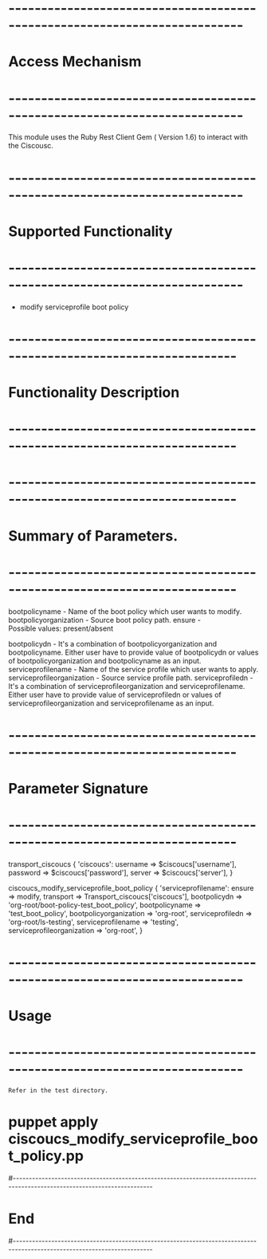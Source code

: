 # --------------------------------------------------------------------------
# Access Mechanism 
# --------------------------------------------------------------------------
 
This module uses the  Ruby Rest Client Gem ( Version 1.6) to interact with the Ciscousc.
 
# --------------------------------------------------------------------------
#  Supported Functionality
# --------------------------------------------------------------------------

- modify serviceprofile boot policy

# -------------------------------------------------------------------------
# Functionality Description
# -------------------------------------------------------------------------
       
     
	 
# -------------------------------------------------------------------------
# Summary of Parameters.
# -------------------------------------------------------------------------
   bootpolicyname - Name of the boot policy which user wants to modify.
   bootpolicyorganization - Source boot policy path.
   ensure -   
       Possible values: present/absent 
   
   bootpolicydn - It's a combination of bootpolicyorganization and bootpolicyname. Either user have to provide value of bootpolicydn or values of bootpolicyorganization and bootpolicyname  as an input.
   serviceprofilename -  Name of the service profile which user wants to apply.
   serviceprofileorganization - Source service profile path.
   serviceprofiledn - It's a combination of serviceprofileorganization and serviceprofilename. Either user have to provide value of serviceprofiledn or values of serviceprofileorganization and serviceprofilename as an input.
 
# -------------------------------------------------------------------------
# Parameter Signature 
# -------------------------------------------------------------------------
 
transport_ciscoucs { 'ciscoucs':
  username => $ciscoucs['username'],
  password => $ciscoucs['password'],
  server   => $ciscoucs['server'],
}

ciscoucs_modify_serviceprofile_boot_policy { 'serviceprofilename':
   ensure    => modify,
   transport  => Transport_ciscoucs['ciscoucs'],
   bootpolicydn => 'org-root/boot-policy-test_boot_policy',
   bootpolicyname => 'test_boot_policy',
   bootpolicyorganization => 'org-root',
   serviceprofiledn => 'org-root/ls-testing',
   serviceprofilename => 'testing',
   serviceprofileorganization => 'org-root',
}
 
# --------------------------------------------------------------------------
# Usage
# --------------------------------------------------------------------------
    Refer in the test directory.
   
   # puppet apply ciscoucs_modify_serviceprofile_boot_policy.pp
   
#-------------------------------------------------------------------------------------------------------------------------
# End
#-------------------------------------------------------------------------------------------------------------------------
 